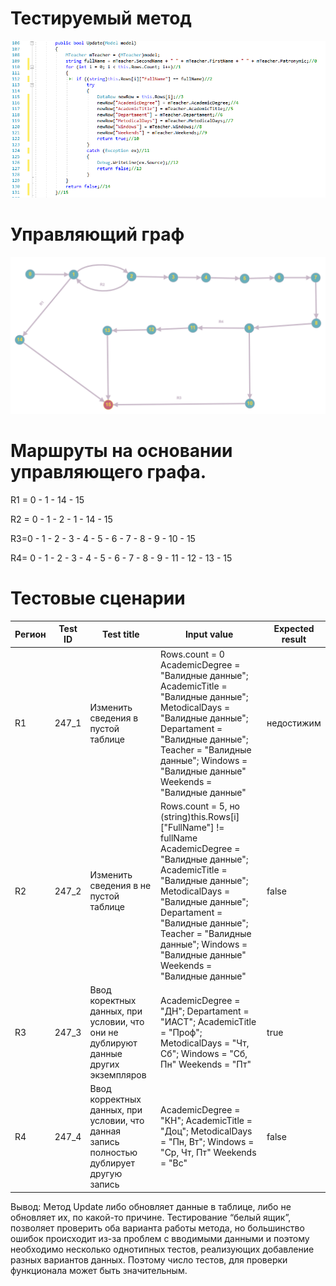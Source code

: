 # Тестируемый метод
![alt text](CODE.PNG "Тестируемый метод")
# Управляющий граф
![alt text](GRAPH.PNG "Управляющий граф")
# Маршруты на основании управляющего графа.

R1 = 0 - 1 - 14 - 15 

R2 = 0 - 1 - 2 - 1 - 14 - 15 

R3=0 - 1 - 2 - 3 - 4 - 5 - 6 - 7 - 8 - 9 - 10 - 15

R4= 0 - 1 - 2 - 3 - 4 - 5 - 6 - 7 - 8 - 9 - 11 - 12 - 13 - 15



# Тестовые сценарии
|Регион|Test ID|Test title|Input value|Expected result|
| --- | --- | --- | --- | --- |
|R1|247_1|Изменить сведения в пустой таблице |Rows.count = 0 AcademicDegree = "Валидные данные"; AcademicTitle = "Валидные данные"; MetodicalDays = "Валидные данные"; Departament = "Валидные данные"; Teacher = "Валидные данные"; Windows = "Валидные данные" Weekends = "Валидные данные"|недостижим|
|R2|247_2|Изменить сведения в не пустой таблице |Rows.count = 5, но (string)this.Rows[i]["FullName"] != fullName AcademicDegree = "Валидные данные"; AcademicTitle = "Валидные данные"; MetodicalDays = "Валидные данные"; Departament = "Валидные данные"; Teacher = "Валидные данные"; Windows = "Валидные данные" Weekends = "Валидные данные" |false|
|R3|247_3|Ввод коректных данных, при условии, что они не дублируют данные других экземпляров|AcademicDegree = "ДН"; Departament = "ИАСТ"; AcademicTitle = "Проф"; MetodicalDays = "Чт, Сб";  Windows = "Сб, Пн" Weekends = "Пт"|true|
|R4|247_4|Ввод корректных данных, при условии, что данная запись полностью дублирует другую запись|AcademicDegree = "КН"; AcademicTitle = "Доц"; MetodicalDays = "Пн, Вт";  Windows = "Ср, Чт, Пт" Weekends = "Вс"|false|


Вывод: Метод Update либо обновляет данные в таблице, либо не обновляет их, по какой-то причине. Тестирование “белый ящик”, позволяет проверить оба варианта работы метода, но большинство ошибок происходит из-за проблем с вводимыми данными и поэтому необходимо несколько однотипных тестов, реализующих добавление разных вариантов данных. Поэтому число тестов, для проверки функционала может быть значительным.
